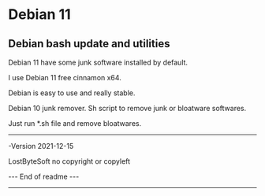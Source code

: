 # Debian 11

Debian bash update and utilities
--------------------------------------------------------------------

Debian 11 have some junk software installed by default.

I use Debian 11 free cinnamon x64.

Debian is easy to use and really stable.

Debian 10 junk remover. Sh script to remove junk or bloatware softwares.

Just run *.sh file and remove bloatwares.

--------------------------------------------------------------------

-Version 2021-12-15

LostByteSoft no copyright or copyleft

--- End of readme ---

--------------------------------------------------------------------
